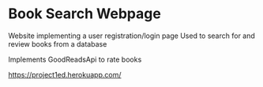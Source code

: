 # Book Search Webpage

Website implementing a user registration/login page
Used to search for and review books from a database

Implements GoodReadsApi to rate books

https://project1ed.herokuapp.com/
